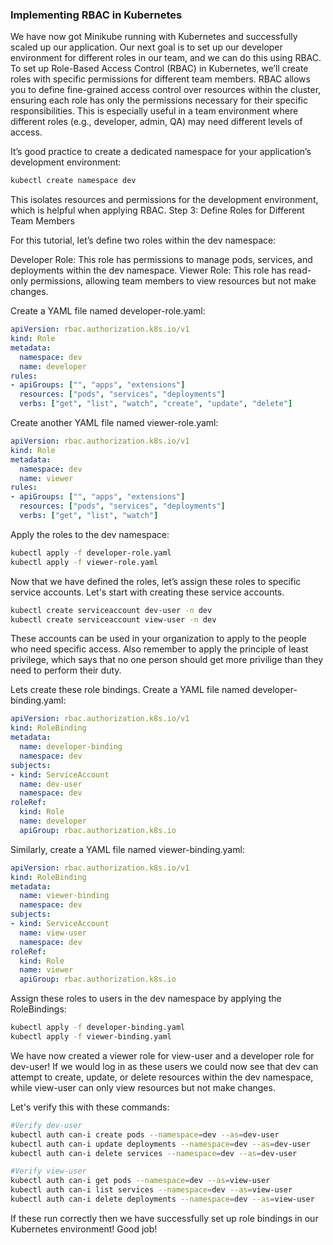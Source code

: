 ### Implementing RBAC in Kubernetes

We have now got Minikube running with Kubernetes and successfully scaled up our application. Our next goal is to set up our developer environment for different roles in our team, and we can do this using RBAC. To set up Role-Based Access Control (RBAC) in Kubernetes, we’ll create roles with specific permissions for different team members. RBAC allows you to define fine-grained access control over resources within the cluster, ensuring each role has only the permissions necessary for their specific responsibilities. This is especially useful in a team environment where different roles (e.g., developer, admin, QA) may need different levels of access.

It’s good practice to create a dedicated namespace for your application’s development environment:

```bash
kubectl create namespace dev
```

This isolates resources and permissions for the development environment, which is helpful when applying RBAC.
Step 3: Define Roles for Different Team Members

For this tutorial, let’s define two roles within the dev namespace:

Developer Role: This role has permissions to manage pods, services, and deployments within the dev namespace.
Viewer Role: This role has read-only permissions, allowing team members to view resources but not make changes.

Create a YAML file named developer-role.yaml:

```yaml
apiVersion: rbac.authorization.k8s.io/v1
kind: Role
metadata:
  namespace: dev
  name: developer
rules:
- apiGroups: ["", "apps", "extensions"]
  resources: ["pods", "services", "deployments"]
  verbs: ["get", "list", "watch", "create", "update", "delete"]
```

Create another YAML file named viewer-role.yaml:

```yaml
apiVersion: rbac.authorization.k8s.io/v1
kind: Role
metadata:
  namespace: dev
  name: viewer
rules:
- apiGroups: ["", "apps", "extensions"]
  resources: ["pods", "services", "deployments"]
  verbs: ["get", "list", "watch"]
```

Apply the roles to the dev namespace:

```bash
kubectl apply -f developer-role.yaml
kubectl apply -f viewer-role.yaml
```

Now that we have defined the roles, let’s assign these roles to specific service accounts.
Let's start with creating these service accounts.

```bash
kubectl create serviceaccount dev-user -n dev
kubectl create serviceaccount view-user -n dev
```

These accounts can be used in your organization to apply to the people who need specific access. Also remember to apply the principle of least privilege, which says that no one person should get more privilige than they need to perform their duty.

Lets create these role bindings.
Create a YAML file named developer-binding.yaml:

```yaml
apiVersion: rbac.authorization.k8s.io/v1
kind: RoleBinding
metadata:
  name: developer-binding
  namespace: dev
subjects:
- kind: ServiceAccount
  name: dev-user       
  namespace: dev
roleRef:
  kind: Role
  name: developer
  apiGroup: rbac.authorization.k8s.io
```

Similarly, create a YAML file named viewer-binding.yaml:

```yaml
apiVersion: rbac.authorization.k8s.io/v1
kind: RoleBinding
metadata:
  name: viewer-binding
  namespace: dev
subjects:
- kind: ServiceAccount
  name: view-user  
  namespace: dev
roleRef:
  kind: Role
  name: viewer
  apiGroup: rbac.authorization.k8s.io
```

Assign these roles to users in the dev namespace by applying the RoleBindings:

```bash
kubectl apply -f developer-binding.yaml
kubectl apply -f viewer-binding.yaml
```

We have now created a viewer role for view-user and a developer role for dev-user! If we would log in as these users we could now see that dev can attempt to create, update, or delete resources within the dev namespace, while view-user can only view resources but not make changes.

Let's verify this with these commands:

```bash
#Verify dev-user
kubectl auth can-i create pods --namespace=dev --as=dev-user
kubectl auth can-i update deployments --namespace=dev --as=dev-user
kubectl auth can-i delete services --namespace=dev --as=dev-user
```

```bash
#Verify view-user
kubectl auth can-i get pods --namespace=dev --as=view-user
kubectl auth can-i list services --namespace=dev --as=view-user
kubectl auth can-i delete deployments --namespace=dev --as=view-user
```

If these run correctly then we have successfully set up role bindings in our Kubernetes environment! Good job!